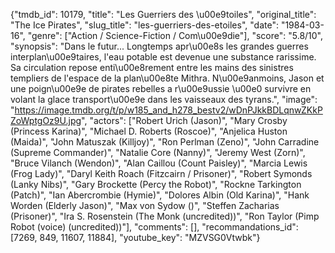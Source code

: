 {"tmdb_id": 10179, "title": "Les Guerriers des \u00e9toiles", "original_title": "The Ice Pirates", "slug_title": "les-guerriers-des-etoiles", "date": "1984-03-16", "genre": ["Action / Science-Fiction / Com\u00e9die"], "score": "5.8/10", "synopsis": "Dans le futur... Longtemps apr\u00e8s les grandes guerres interplan\u00e9taires, l'eau potable est devenue une substance rarissime. Sa circulation repose enti\u00e8rement entre les mains des sinistres templiers de l'espace de la plan\u00e8te Mithra. N\u00e9anmoins, Jason et une poign\u00e9e de pirates rebelles a r\u00e9ussie \u00e0 survivre en volant la glace transport\u00e9e dans les vaisseaux des tyrans.", "image": "https://image.tmdb.org/t/p/w185_and_h278_bestv2/wDnPJkkBDLqnwZKkPZoWptgOz9U.jpg", "actors": ["Robert Urich (Jason)", "Mary Crosby (Princess Karina)", "Michael D. Roberts (Roscoe)", "Anjelica Huston (Maida)", "John Matuszak (Killjoy)", "Ron Perlman (Zeno)", "John Carradine (Supreme Commander)", "Natalie Core (Nanny)", "Jeremy West (Zorn)", "Bruce Vilanch (Wendon)", "Alan Caillou (Count Paisley)", "Marcia Lewis (Frog Lady)", "Daryl Keith Roach (Fitzcairn / Prisoner)", "Robert Symonds (Lanky Nibs)", "Gary Brockette (Percy the Robot)", "Rockne Tarkington (Patch)", "Ian Abercrombie (Hymie)", "Dolores Albin (Old Karina)", "Hank Worden (Elderly Jason)", "Max von Sydow ()", "Steffen Zacharias (Prisoner)", "Ira S. Rosenstein (The Monk (uncredited))", "Ron Taylor (Pimp Robot (voice) (uncredited))"], "comments": [], "recommandations_id": [7269, 849, 11607, 11884], "youtube_key": "MZVSG0Vtwbk"}